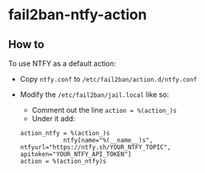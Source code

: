 # fail2ban-ntfy-action

## How to
To use NTFY as a default action:
- Copy `ntfy.conf` to `/etc/fail2ban/action.d/ntfy.conf`
- Modify the `/etc/fail2ban/jail.local` like so:
    - Comment out the line `action = %(action_)s`
    - Under it add:

    ```
    action_ntfy = %(action_)s
                ntfy[name="%(__name__)s", ntfyurl="https://ntfy.sh/YOUR_NTFY_TOPIC", apitoken="YOUR_NTFY_API_TOKEN"]
    action = %(action_ntfy)s
    ```
